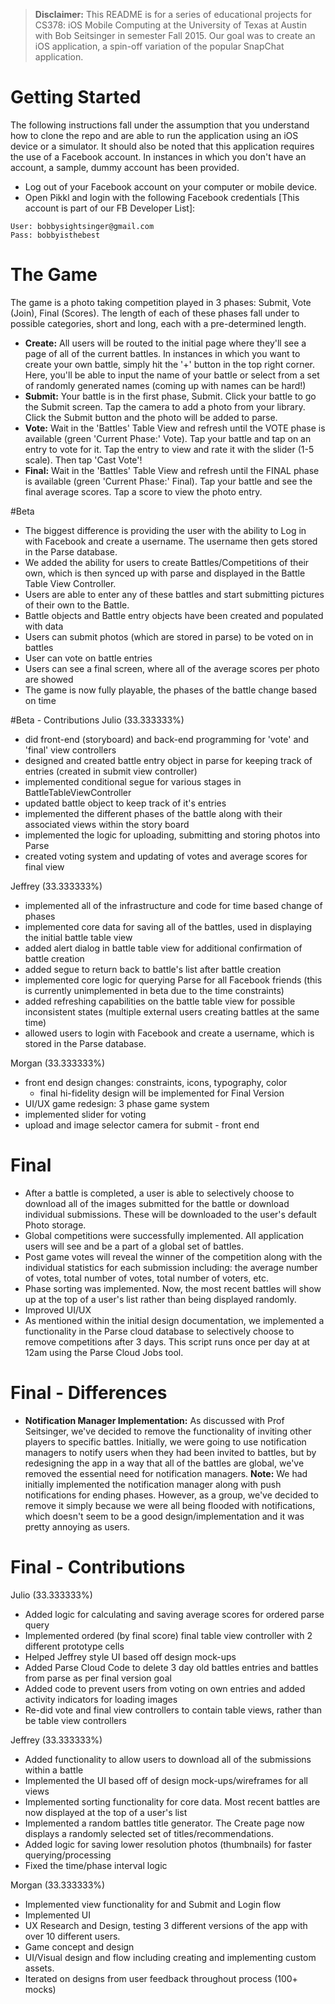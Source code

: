 > **Disclaimer:** This README is for a series of educational projects for CS378: iOS Mobile Computing at the University of Texas at Austin with Bob Seitsinger in semester Fall 2015. Our goal was to create an iOS application, a spin-off variation of the popular SnapChat application. 

# Getting Started
The following instructions fall under the assumption that you understand how to clone the repo and are able to run the application using an iOS device or a simulator. It should also be noted that this application requires the use of a Facebook account. In instances in which you don't have an account, a sample, dummy account has been provided.
* Log out of your Facebook account on your computer or mobile device. 
* Open Pikkl and login with the following Facebook credentials [This account is part of our FB Developer List]:
```
User: bobbysightsinger@gmail.com
Pass: bobbyisthebest
```

# The Game
The game is a photo taking competition played in 3 phases: Submit, Vote (Join), Final (Scores). The length of each of these phases fall under to possible categories, short and long, each with a pre-determined length.
* **Create:** All users will be routed to the initial page where they'll see a page of all of the current battles. In instances in which you want to create your own battle, simply hit the '+' button in the top right corner. Here, you'll be able to input the name of your battle or select from a set of randomly generated names (coming up with names can be hard!)
* **Submit:** Your battle is in the first phase, Submit. Click your battle to go the Submit screen. Tap the camera to add a photo from your library. Click the Submit button and the photo will be added to parse.
* **Vote:** Wait in the 'Battles' Table View and refresh until the VOTE phase is available (green 'Current Phase:' Vote). Tap your battle and tap on an entry to vote for it. Tap the entry to view and rate it with the slider (1-5 scale). Then tap 'Cast Vote'!
* **Final:** Wait in the 'Battles' Table View and refresh until the FINAL phase is available (green 'Current Phase:' Final). Tap your battle and see the final average scores. Tap a score to view the photo entry.

#Beta
* The biggest difference is providing the user with the ability to Log in with Facebook and create a username. The username then gets stored in the Parse database. 
* We added the ability for users to create Battles/Competitions of their own, which is then synced up with parse and displayed in the Battle Table View Controller. 
* Users are able to enter any of these battles and start submitting pictures of their own to the Battle.
* Battle objects and Battle entry objects have been created and populated with data
* Users can submit photos (which are stored in parse) to be voted on in battles
* User can vote on battle entries
* Users can see a final screen, where all of the average scores per photo are showed
* The game is now fully playable, the phases of the battle change based on time

#Beta - Contributions
Julio (33.333333%)
* did front-end (storyboard) and back-end programming for 'vote' and 'final' view controllers
* designed and created battle entry object in parse for keeping track of entries (created in submit view controller)
* implemented conditional segue for various stages in BattleTableViewController
* updated battle object to keep track of it's entries
* implemented the different phases of the battle along with their associated views within the story board
* implemented the logic for uploading, submitting and storing photos into Parse
* created voting system and updating of votes and average scores for final view

Jeffrey (33.333333%)
* implemented all of the infrastructure and code for time based change of phases
* implemented core data for saving all of the battles, used in displaying the initial battle table view
* added alert dialog in battle table view for additional confirmation of battle creation 
* added segue to return back to battle's list after battle creation
* implemented core logic for querying Parse for all Facebook friends (this is currently unimplemented in beta due to the time constraints)
* added refreshing capabilities on the battle table view for possible inconsistent states (multiple external users creating battles at the same time)
* allowed users to login with Facebook and create a username, which is stored in the Parse database.

Morgan (33.333333%)
* front end design changes: constraints, icons, typography, color
    - final hi-fidelity design will be implemented for Final Version
* UI/UX game redesign: 3 phase game system
* implemented slider for voting
* upload and image selector camera for submit - front end

# Final
* After a battle is completed, a user is able to selectively choose to download all of the images submitted for the battle or download individual submissions. These will be downloaded to the user's default Photo storage.
* Global competitions were successfully implemented. All application users will see and be a part of a global set of battles.
* Post game votes will reveal the winner of the competition along with the individual statistics for each submission including: the average number of votes, total number of votes, total number of voters, etc.
* Phase sorting was implemented. Now, the most recent battles will show up at the top of a user's list rather than being displayed randomly.
* Improved UI/UX
* As mentioned within the initial design documentation, we implemented a functionality in the Parse cloud database to selectively choose to remove competitions after 3 days. This script runs once per day at at 12am using the Parse Cloud Jobs tool.

# Final - Differences
* **Notification Manager Implementation:** As discussed with Prof Seitsinger, we've decided to remove the functionality of inviting other players to specific battles. Initially, we were going to use notification managers to notify users when they had been invited to battles, but by redesigning the app in a way that all of the battles are global, we've removed the essential need for notification managers. **Note:** We had initially implemented the notification manager along with push notifications for ending phases. However, as a group, we've decided to remove it simply because we were all being flooded with notifications, which doesn't seem to be a good design/implementation and it was pretty annoying as users.
 
# Final - Contributions
Julio (33.333333%)
* Added logic for calculating and saving average scores for ordered parse query
* Implemented ordered (by final score) final table view controller with 2 different prototype cells
* Helped Jeffrey style UI based off design mock-ups
* Added Parse Cloud Code to delete 3 day old battles entries and battles from parse as per final version goal
* Added code to prevent users from voting on own entries and added activity indicators for loading images
* Re-did vote and final view controllers to contain table views, rather than be table view controllers

Jeffrey (33.333333%)
* Added functionality to allow users to download all of the submissions within a battle
* Implemented the UI based off of design mock-ups/wireframes for all views
* Implemented sorting functionality for core data. Most recent battles are now displayed at the top of a user's list
* Implemented a random battles title generator. The Create page now displays a randomly selected set of titles/recommendations.
* Added logic for saving lower resolution photos (thumbnails) for faster querying/processing
* Fixed the time/phase interval logic

Morgan (33.333333%)
* Implemented view functionality for and Submit and Login flow
* Implemented UI
* UX Research and Design, testing 3 different versions of the app with over 10 different users.
* Game concept and design 
* UI/Visual design and flow including creating and implementing custom assets.
* Iterated on designs from user feedback throughout process (100+ mocks)